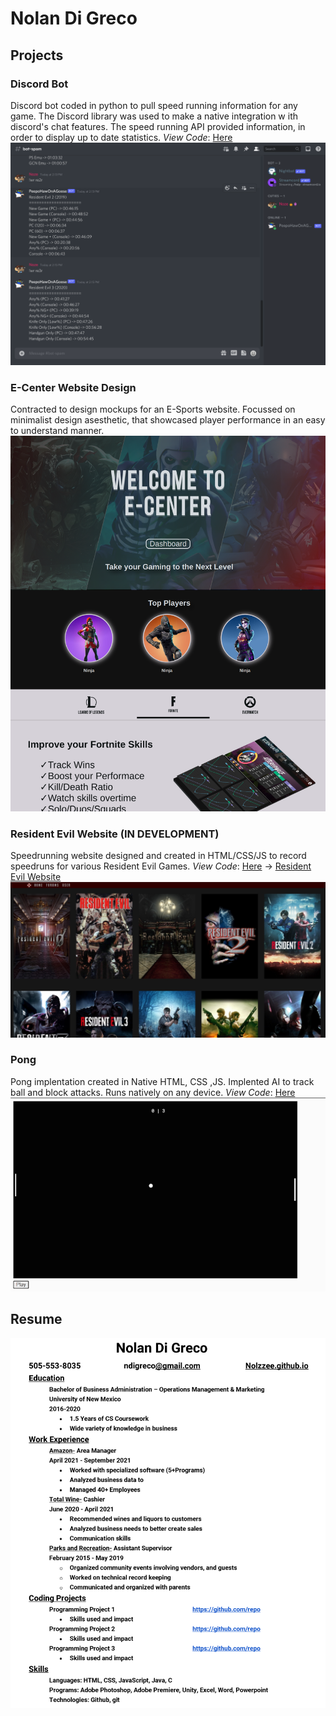 # Nolan Di Greco

## Projects

### Discord Bot
Discord bot coded in python to pull speed running information for any game. The Discord library was used to make a native integration w ith discord's chat features. The speed running API provided information, in order to display up to date statistics.
*View Code*: [Here](https://replit.com/@Nolzzee/Pong-1#index.html)
![](/assets/discord_bot.png)

### E-Center Website Design
Contracted to design mockups for an E-Sports website. Focussed on minimalist design asesthetic, that showcased player performance in an easy to understand manner.
![](/assets/ecenterhome.png)

### Resident Evil Website (IN DEVELOPMENT) 
Speedrunning website designed and created in HTML/CSS/JS to record speedruns for various Resident Evil Games. 
*View Code*: [Here](https://github.com/Nolzzee/RESpeedrun) -> [Resident Evil Website](https://respeedrun.com/)
![](/assets/resr.jpg)

### Pong 
Pong implentation created in Native HTML, CSS ,JS. Implented AI to track ball and block attacks. Runs natively on any device.
*View Code*: [Here](https://replit.com/@Nolzzee/Pong-1#index.html)
![](/assets/pong.gif)

## Resume
![](/assets/Online_Resume.png)

